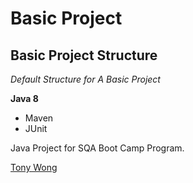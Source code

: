 # Basic Project
## Basic Project Structure

*Default Structure for A Basic Project*

**Java 8**

* Maven
* JUnit

Java Project for SQA Boot Camp Program. 

[Tony Wong](https://github.com/TStarboard)